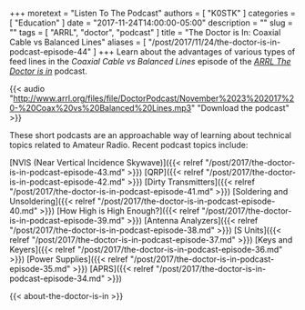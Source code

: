 +++
moretext = "Listen To The Podcast"
authors = [ "K0STK" ]
categories = [ "Education" ]
date = "2017-11-24T14:00:00-05:00"
description = ""
slug = ""
tags = [ "ARRL", "doctor", "podcast" ]
title = "The Doctor is In: Coaxial Cable vs Balanced Lines"
aliases = [ "/post/2017/11/24/the-doctor-is-in-podcast-episode-44" ]
+++
Learn about the advantages of various types of feed lines in the 
*Coaxial Cable vs Balanced Lines*
episode of the 
[*ARRL The Doctor is in*](http://www.arrl.org/doctor/) podcast.

<!--more-->

{{< audio "http://www.arrl.org/files/file/DoctorPodcast/November%2023%202017%20-%20Coax%20vs%20Balanced%20Lines.mp3" "Download the podcast" >}}

These short podcasts are an approachable way of learning about technical
topics related to Amateur Radio. Recent podcast topics include:

[NVIS (Near Vertical Incidence Skywave)]({{< relref "/post/2017/the-doctor-is-in-podcast-episode-43.md" >}})
[QRP]({{< relref "/post/2017/the-doctor-is-in-podcast-episode-42.md" >}})
[Dirty Transmitters]({{< relref "/post/2017/the-doctor-is-in-podcast-episode-41.md" >}})
[Soldering and Unsoldering]({{< relref "/post/2017/the-doctor-is-in-podcast-episode-40.md" >}})
[How High is High Enough?]({{< relref "/post/2017/the-doctor-is-in-podcast-episode-39.md" >}})
[Antenna Analyzers]({{< relref "/post/2017/the-doctor-is-in-podcast-episode-38.md" >}})
[S Units]({{< relref "/post/2017/the-doctor-is-in-podcast-episode-37.md" >}})
[Keys and Keyers]({{< relref "/post/2017/the-doctor-is-in-podcast-episode-36.md" >}})
[Power Supplies]({{< relref "/post/2017/the-doctor-is-in-podcast-episode-35.md" >}})
[APRS]({{< relref "/post/2017/the-doctor-is-in-podcast-episode-34.md" >}})

{{< about-the-doctor-is-in >}}
